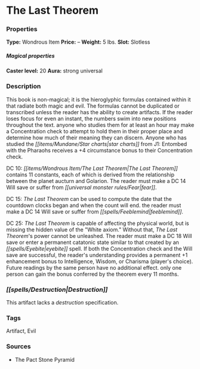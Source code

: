 ﻿---
Title: "The Last Theorem"
Type: "Wondrous Item"
Price: "–"
Weight: "5 lbs."
Slot: "Slotless"
Caster level: "20"
Aura: "strong universal"
Description: |
  "This book is non-magical; it is the hieroglyphic formulas contained within it that radiate both magic and evil. The formulas cannot be duplicated or transcribed unless the reader has the ability to create artifacts. If the reader loses focus for even an instant, the numbers swim into new positions throughout the text. anyone who studies them for at least an hour may make a Concentration check to attempt to hold them in their proper place and determine how much of their meaning they can discern. Anyone who has studied the star charts from _J1: Entombed with the Pharaohs_ receives a +4 circumstance bonus to their Concentration check.
  DC 10: The Last Theorem contains 11 constants, each of which is derived from the relationship between the planet aucturn and Golarion. The reader must make a DC 14 Will save or suffer from fear.
  DC 15: The Last Theorem can be used to compute the date that the countdown clocks began and when the count will end. the reader must make a DC 14 Will save or suffer from feeblemind.
  DC 25: The Last Theorem is capable of affecting the physical world, but is missing the hidden value of the "White axiom." Without that, The Last Theorem's power cannot be unleashed. The reader must make a DC 18 Will save or enter a permanent catatonic state similar to that created by an _eyebite_ spell. If both the Concentration check and the Will save are successful, the reader's understanding provides a permanent +1 enhancement bonus to Intelligence, Wisdom, or Charisma (player's choice). Future readings by the same person have no additional effect. only one person can gain the bonus conferred by the theorem every 11 months."
Destruction: |
  "_This artifact lacks a destruction specification._"
Sources: "['The Pact Stone Pyramid']"
---

# The Last Theorem

### Properties

**Type:** Wondrous Item **Price:** – **Weight:** 5 lbs. **Slot:** Slotless

##### Magical properties

**Caster level:** 20 **Aura:** strong universal

### Description

This book is non-magical; it is the hieroglyphic formulas contained within it that radiate both magic and evil. The formulas cannot be duplicated or transcribed unless the reader has the ability to create artifacts. If the reader loses focus for even an instant, the numbers swim into new positions throughout the text. anyone who studies them for at least an hour may make a Concentration check to attempt to hold them in their proper place and determine how much of their meaning they can discern. Anyone who has studied the _[[items/Mundane/Star charts|star charts]]_ from J1: Entombed with the Pharaohs receives a +4 circumstance bonus to their Concentration check.

DC 10: _[[items/Wondrous Item/The Last Theorem|The Last Theorem]]_ contains 11 constants, each of which is derived from the relationship between the planet aucturn and Golarion. The reader must make a DC 14 Will save or suffer from _[[universal monster rules/Fear|fear]]_.

DC 15: _The Last Theorem_ can be used to compute the date that the countdown clocks began and when the count will end. the reader must make a DC 14 Will save or suffer from _[[spells/Feeblemind|feeblemind]]_.

DC 25: _The Last Theorem_ is capable of affecting the physical world, but is missing the hidden value of the "White axiom." Without that, _The Last Theorem_'s power cannot be unleashed. The reader must make a DC 18 Will save or enter a permanent catatonic state similar to that created by an _[[spells/Eyebite|eyebite]]_ spell. If both the Concentration check and the Will save are successful, the reader's understanding provides a permanent +1 enhancement bonus to Intelligence, Wisdom, or Charisma (player's choice). Future readings by the same person have no additional effect. only one person can gain the bonus conferred by the theorem every 11 months.

### _[[spells/Destruction|Destruction]]_

This artifact lacks a _destruction_ specification.

### Tags

Artifact, Evil

### Sources

* The Pact Stone Pyramid
